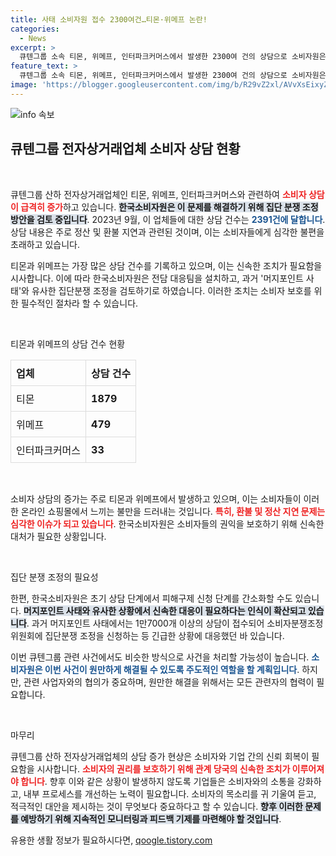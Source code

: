 ```yaml
---
title: 사태 소비자원 접수 2300여건…티몬·위메프 논란!
categories:
  - News
excerpt: >
  큐텐그룹 소속 티몬, 위메프, 인터파크커머스에서 발생한 2300여 건의 상담으로 소비자원은 집단 분쟁 조정에 나섰습니다. 환불 지연 사태가 지속되며 피해자들이 늘어나는 상황, 과거 머지포인트 사태와 유사한 전개가 우려되고 있습니다. 클릭하고 더 알아보세요!
feature_text: >
  큐텐그룹 소속 티몬, 위메프, 인터파크커머스에서 발생한 2300여 건의 상담으로 소비자원은 집단 분쟁 조정에 나섰습니다. 환불 지연 사태가 지속되며 피해자들이 늘어나는 상황, 과거 머지포인트 사태와 유사한 전개가 우려되고 있습니다. 클릭하고 더 알아보세요!
image: 'https://blogger.googleusercontent.com/img/b/R29vZ2xl/AVvXsEixyZcFfHzMRdzZMjFBmAUKJYCLCGyLL1o632UiGVXcaFdKo_bkvkuCioo0uUKlGfBVcT3P84aROyZIXSBEx3Aw5nCQ3pTgDom1WDC4m8eifvWiAmWEEVb4x6G_l8C0QH225ldMjyaFvpxGEBGNO37VmDTDMHGhJPq73UglMfDca1-0aw/s1600/blogspot.png'
---
```


<p><img src="https://blogger.googleusercontent.com/img/b/R29vZ2xl/AVvXsEixyZcFfHzMRdzZMjFBmAUKJYCLCGyLL1o632UiGVXcaFdKo_bkvkuCioo0uUKlGfBVcT3P84aROyZIXSBEx3Aw5nCQ3pTgDom1WDC4m8eifvWiAmWEEVb4x6G_l8C0QH225ldMjyaFvpxGEBGNO37VmDTDMHGhJPq73UglMfDca1-0aw/s1600/blogspot.png" alt="info 속보" /></p>

<h2 data-ke-size="size26">큐텐그룹 전자상거래업체 소비자 상담 현황</h2>

<p data-ke-size="size16">&nbsp;</p>

<p>큐텐그룹 산하 전자상거래업체인 티몬, 위메프, 인터파크커머스와 관련하여 <b><span style="color: #ee2323;">소비자 상담이 급격히 증가</span></b>하고 있습니다. <b><span style="background-color: #21538527;">한국소비자원은 이 문제를 해결하기 위해 집단 분쟁 조정 방안을 검토 중입니다</span></b>. 2023년 9월, 이 업체들에 대한 상담 건수는 <b><span style="color: #1a5490;">2391건에 달합니다</span></b>. 상담 내용은 주로 정산 및 환불 지연과 관련된 것이며, 이는 소비자들에게 심각한 불편을 초래하고 있습니다.</p>

<p>티몬과 위메프는 가장 많은 상담 건수를 기록하고 있으며, 이는 신속한 조치가 필요함을 시사합니다. 이에 따라 한국소비자원은 전담 대응팀을 설치하고, 과거 '머지포인트 사태'와 유사한 집단분쟁 조정을 검토하기로 하였습니다. 이러한 조치는 소비자 보호를 위한 필수적인 절차라 할 수 있습니다.</p>

<p data-ke-size="size16">&nbsp;</p>

<p>티몬과 위메프의 상담 건수 현황</p>

<table style="width: 100%; border-collapse: collapse;">
  <thead>
    <tr>
      <th style="border: 1px solid #dddddd; text-align: left; padding: 8px;"><b>업체</b></th>
      <th style="border: 1px solid #dddddd; text-align: left; padding: 8px;"><b>상담 건수</b></th>
    </tr>
  </thead>
  <tbody>
    <tr>
      <td style="border: 1px solid #dddddd; text-align: left; padding: 8px;">티몬</td>
      <td style="border: 1px solid #dddddd; text-align: left; padding: 8px;"><b>1879</b></td>
    </tr>
    <tr>
      <td style="border: 1px solid #dddddd; text-align: left; padding: 8px;">위메프</td>
      <td style="border: 1px solid #dddddd; text-align: left; padding: 8px;"><b>479</b></td>
    </tr>
    <tr>
      <td style="border: 1px solid #dddddd; text-align: left; padding: 8px;">인터파크커머스</td>
      <td style="border: 1px solid #dddddd; text-align: left; padding: 8px;"><b>33</b></td>
    </tr>
  </tbody>
</table>

<p data-ke-size="size16">&nbsp;</p>

<p>소비자 상담의 증가는 주로 티몬과 위메프에서 발생하고 있으며, 이는 소비자들이 이러한 온라인 쇼핑몰에서 느끼는 불만을 드러내는 것입니다. <b><span style="color: #ee2323;">특히, 환불 및 정산 지연 문제는 심각한 이슈가 되고 있습니다</span></b>. 한국소비자원은 소비자들의 권익을 보호하기 위해 신속한 대처가 필요한 상황입니다.</p>

<p data-ke-size="size16">&nbsp;</p>

<p>집단 분쟁 조정의 필요성</p>

<p>한편, 한국소비자원은 초기 상담 단계에서 피해구제 신청 단계를 간소화할 수도 있습니다. <b><span style="background-color: #21538527;">머지포인트 사태와 유사한 상황에서 신속한 대응이 필요하다는 인식이 확산되고 있습니다</span></b>. 과거 머지포인트 사태에서는 1만7000개 이상의 상담이 접수되어 소비자분쟁조정위원회에 집단분쟁 조정을 신청하는 등 긴급한 상황에 대응했던 바 있습니다.</p>

<p>이번 큐텐그룹 관련 사건에서도 비슷한 방식으로 사건을 처리할 가능성이 높습니다. <b><span style="color: #1a5490;">소비자원은 이번 사건이 원만하게 해결될 수 있도록 주도적인 역할을 할 계획입니다</span></b>. 하지만, 관련 사업자와의 협의가 중요하며, 원만한 해결을 위해서는 모든 관련자의 협력이 필요합니다.</p>

<p data-ke-size="size16">&nbsp;</p>

<p>마무리</p>

<p>큐텐그룹 산하 전자상거래업체의 상담 증가 현상은 소비자와 기업 간의 신뢰 회복이 필요함을 시사합니다. <b><span style="color: #ee2323;">소비자의 권리를 보호하기 위해 관계 당국의 신속한 조치가 이루어져야 합니다</span></b>. 향후 이와 같은 상황이 발생하지 않도록 기업들은 소비자와의 소통을 강화하고, 내부 프로세스를 개선하는 노력이 필요합니다.  소비자의 목소리를 귀 기울여 듣고, 적극적인 대안을 제시하는 것이 무엇보다 중요하다고 할 수 있습니다. <b><span style="background-color: #21538527;">향후 이러한 문제를 예방하기 위해 지속적인 모니터링과 피드백 기제를 마련해야 할 것입니다</span></b>.</p>
유용한 생활 정보가 필요하시다면, <a href="https://qoogle.tistory.com" rel="dofollow">qoogle.tistory.com</a>



